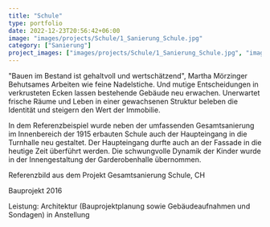 ```yaml
---
title: "Schule"
type: portfolio
date: 2022-12-23T20:56:42+06:00
image: "images/projects/Schule/1_Sanierung_Schule.jpg"
category: ["Sanierung"]
project_images: ["images/projects/Schule/1_Sanierung_Schule.jpg", "images/projects/Schule/3_Sanierung_Schule.jpg", "images/projects/Schule/4_Sanierung_Schule.jpg"]
---
```

"Bauen im Bestand ist gehaltvoll und wertschätzend", Martha Mörzinger
Behutsames Arbeiten wie feine Nadelstiche. Und mutige Entscheidungen in verkrusteten Ecken lassen bestehende Gebäude neu erwachen. Unerwartet frische Räume und Leben in einer gewachsenen Struktur beleben die Identität und steigern den Wert der Immobilie.  

In dem Referenzbeispiel wurde neben der umfassenden Gesamtsanierung im Innenbereich der 1915 erbauten Schule auch der Haupteingang in die Turnhalle neu gestaltet. Der Haupteingang durfte auch an der Fassade in die heutige Zeit überführt werden. Die schwungvolle Dynamik der Kinder wurde in der Innengestaltung der Garderobenhalle übernommen.

Referenzbild aus dem Projekt Gesamtsanierung Schule, CH

Bauprojekt 2016

Leistung:	Architektur (Bauprojektplanung sowie Gebäudeaufnahmen und Sondagen) in Anstellung
